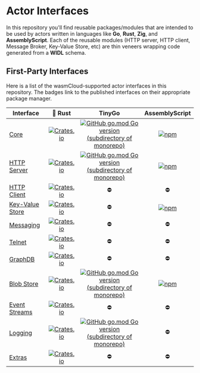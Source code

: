 # Actor Interfaces

In this repository you'll find reusable packages/modules that are intended to be used by actors written in languages like **Go**, **Rust**, **Zig**, and **AssemblyScript**. Each of the reusable modules (HTTP server, HTTP client, Message Broker, Key-Value Store, etc) are thin veneers wrapping code generated from a **WIDL** schema.

## First-Party Interfaces

Here is a list of the wasmCloud-supported actor interfaces in this repository. The badges link to the published interfaces on their appropriate package manager.

| Interface | 🦀 Rust | TinyGo | AssemblyScript |
| --- | :---: | :---: | :---: |
| [Core](./actor-core/core.widl) | [![Crates.io](https://img.shields.io/crates/v/wasmcloud-actor-core)](https://crates.io/crates/wasmcloud-actor-core) | [![GitHub go.mod Go version (subdirectory of monorepo)](https://img.shields.io/github/go-mod/go-version/wasmcloud/actor-interfaces?filename=actor-core%2Fgo%2Fgo.mod)](https://pkg.go.dev/github.com/wasmcloud/actor-interfaces/actor-core/go) | [![npm](https://img.shields.io/npm/v/@wasmcloud/actor-core?color=green)](https://www.npmjs.com/package/@wasmcloud/actor-core) |
| [HTTP Server](./http-server/http.widl) | [![Crates.io](https://img.shields.io/crates/v/wasmcloud-actor-http-server)](https://crates.io/crates/wasmcloud-actor-http-server) | [![GitHub go.mod Go version (subdirectory of monorepo)](https://img.shields.io/github/go-mod/go-version/wasmcloud/actor-interfaces?filename=http-server%2Fgo%2Fgo.mod)](https://pkg.go.dev/github.com/wasmcloud/actor-interfaces/http-server/go) | [![npm](https://img.shields.io/npm/v/@wasmcloud/actor-http-server?color=green)](https://www.npmjs.com/package/@wasmcloud/actor-http-server) |
| [HTTP Client](./http-client/http_client.widl) | [![Crates.io](https://img.shields.io/crates/v/wasmcloud-actor-http-client)](https://crates.io/crates/wasmcloud-actor-http-client) | ⛔ | ⛔ |
| [Key-Value Store](./keyvalue/keyvalue.widl) |  [![Crates.io](https://img.shields.io/crates/v/wasmcloud-actor-keyvalue)](https://crates.io/crates/wasmcloud-actor-keyvalue)  | ⛔ | [![npm](https://img.shields.io/npm/v/@wasmcloud/actor-keyvalue?color=green)](https://www.npmjs.com/package/@wasmcloud/actor-keyvalue) |
| [Messaging](./messaging//messaging.widl) |  [![Crates.io](https://img.shields.io/crates/v/wasmcloud-actor-messaging)](https://crates.io/crates/wasmcloud-actor-messaging)  | ⛔ | ⛔ |
| [Telnet](./telnet/telnet.widl) |  [![Crates.io](https://img.shields.io/crates/v/wasmcloud-actor-telnet)](https://crates.io/crates/wasmcloud-actor-telnet)  | ⛔ | ⛔ |
| [GraphDB](./graphdb/graphdb.widl) |  [![Crates.io](https://img.shields.io/crates/v/wasmcloud-actor-graphdb)](https://crates.io/crates/wasmcloud-actor-graphdb)  | ⛔ | ⛔ |
| [Blob Store](./blobstore/blobstore.widl) |  [![Crates.io](https://img.shields.io/crates/v/wasmcloud-actor-blobstore)](https://crates.io/crates/wasmcloud-actor-blobstore)  | [![GitHub go.mod Go version (subdirectory of monorepo)](https://img.shields.io/github/go-mod/go-version/wasmcloud/actor-interfaces?filename=blobstore%2Fgo%2Fgo.mod)](https://pkg.go.dev/github.com/wasmcloud/actor-interfaces/blobstore/go) | [![npm](https://img.shields.io/npm/v/@wasmcloud/actor-blobstore?color=green)](https://www.npmjs.com/package/@wasmcloud/actor-blobstore) |
| [Event Streams](./eventstreams/eventstreams.widl) |  [![Crates.io](https://img.shields.io/crates/v/wasmcloud-actor-eventstreams)](https://crates.io/crates/wasmcloud-actor-eventstreams)  | ⛔ | ⛔ |
| [Logging](./logging/logging.widl) |  [![Crates.io](https://img.shields.io/crates/v/wasmcloud-actor-logging)](https://crates.io/crates/wasmcloud-actor-logging)  | [![GitHub go.mod Go version (subdirectory of monorepo)](https://img.shields.io/github/go-mod/go-version/wasmcloud/actor-interfaces?filename=logging%2Fgo%2Fgo.mod)](https://pkg.go.dev/github.com/wasmcloud/actor-interfaces/logging/go) | ⛔ |
| [Extras](./extras/extras.widl) |  [![Crates.io](https://img.shields.io/crates/v/wasmcloud-actor-extras)](https://crates.io/crates/wasmcloud-actor-extras)  | ⛔ | ⛔ |
